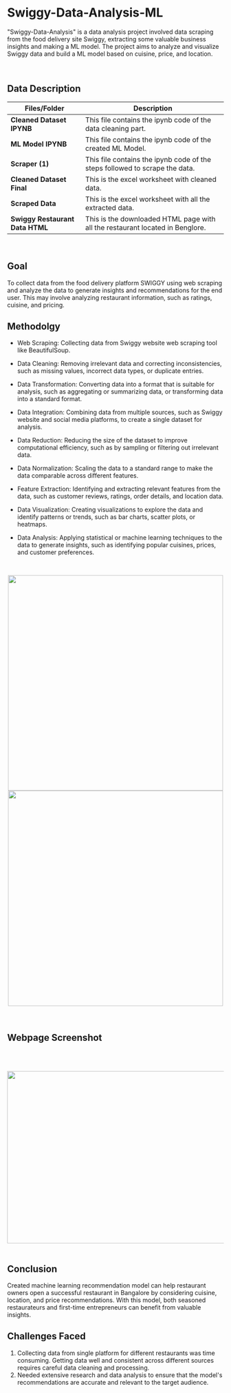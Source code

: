 # **Swiggy-Data-Analysis-ML**
                                             

"Swiggy-Data-Analysis" is a data analysis project involved data scraping from the food delivery site Swiggy, extracting some valuable business insights and making a ML model. The project aims to analyze and visualize Swiggy data and build a ML model based on cuisine, price, and location.

<br>

##  Data Description

| Files/Folder| Description |
| ------------- | ------------- |
| **Cleaned Dataset IPYNB** | This file contains the ipynb code of the data cleaning part. |
| **ML Model IPYNB** | This file contains the ipynb code of the created ML Model. |
| **Scraper (1)**  | This file contains the ipynb code of the steps followed to scrape the data. |
| **Cleaned Dataset Final**  | This is the excel worksheet with cleaned data. |
| **Scraped Data**  | This is the excel worksheet with all the extracted data. |
| **Swiggy Restaurant Data HTML**  | This is the downloaded HTML page with all the restaurant located in Benglore. |
<br>

## Goal

To collect data from the food delivery platform SWIGGY using web scraping and analyze the data to generate insights and recommendations for the end user. This may involve analyzing restaurant information, such as ratings, cuisine, and pricing.


## Methodolgy

- Web Scraping: Collecting data from Swiggy website web scraping tool like BeautifulSoup.


- Data Cleaning: Removing irrelevant data and correcting inconsistencies, such as missing values, incorrect data types, or duplicate entries.

- Data Transformation: Converting data into a format that is suitable for analysis, such as aggregating or summarizing data, or transforming data into a standard format.

- Data Integration: Combining data from multiple sources, such as Swiggy website and social media platforms, to create a single dataset for analysis.

- Data Reduction: Reducing the size of the dataset to improve computational efficiency, such as by sampling or filtering out irrelevant data.

- Data Normalization: Scaling the data to a standard range to make the data comparable across different features.

- Feature Extraction: Identifying and extracting relevant features from the data, such as customer reviews, ratings, order details, and location data.

- Data Visualization: Creating visualizations to explore the data and identify patterns or trends, such as bar charts, scatter plots, or heatmaps.

- Data Analysis: Applying statistical or machine learning techniques to the data to generate insights, such as identifying popular cuisines, prices, and customer preferences.
<br>
<p align="center">
    <img src="https://user-images.githubusercontent.com/126942017/250167228-8f1e59fb-cfe7-42bb-b541-0e787f81f068.png" width="500" />
  <br>
  <img src="https://user-images.githubusercontent.com/126942017/250167287-c4b1eaf9-1c09-4f28-863f-39bd9738d98e.png" width="500" />
</p>  
<br>


## Webpage Screenshot
<br>
<br>
<p align="center">
    <img src="https://user-images.githubusercontent.com/126942017/250131305-dd6d4e1f-97a1-49b6-a7c3-88e54c1028fc.png" width="700" height="400" />
<br>
<br>

## Conclusion

Created machine learning recommendation model can help restaurant owners open a successful restaurant in Bangalore by considering cuisine, location, and price recommendations. With this model, both seasoned restaurateurs and first-time entrepreneurs can benefit from valuable insights.
<br>


## Challenges Faced

1. Collecting data from single platform for different restaurants was time consuming. Getting data well and consistent across different  sources requires careful data cleaning and processing.
2. Needed extensive research and data analysis to ensure that the model's recommendations are accurate and relevant to the target audience.
